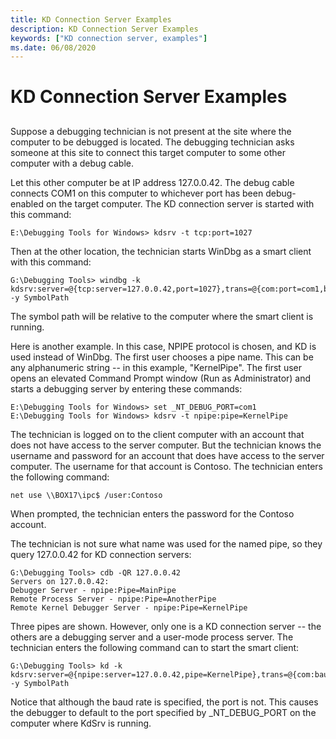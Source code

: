 ```yaml
---
title: KD Connection Server Examples
description: KD Connection Server Examples
keywords: ["KD connection server, examples"]
ms.date: 06/08/2020
---
```


# KD Connection Server Examples


## <span id="ddk_kd_connection_server_examples_dbg"></span><span id="DDK_KD_CONNECTION_SERVER_EXAMPLES_DBG"></span>


Suppose a debugging technician is not present at the site where the computer to be debugged is located. The debugging technician asks someone at this site to connect this target computer to some other computer with a debug cable.

Let this other computer be at IP address 127.0.0.42. The debug cable connects COM1 on this computer to whichever port has been debug-enabled on the target computer. The KD connection server is started with this command:

```console
E:\Debugging Tools for Windows> kdsrv -t tcp:port=1027
```

Then at the other location, the technician starts WinDbg as a smart client with this command:

```console
G:\Debugging Tools> windbg -k kdsrv:server=@{tcp:server=127.0.0.42,port=1027},trans=@{com:port=com1,baud=57600} -y SymbolPath
```

The symbol path will be relative to the computer where the smart client is running.

Here is another example. In this case, NPIPE protocol is chosen, and KD is used instead of WinDbg. The first user chooses a pipe name. This can be any alphanumeric string -- in this example, "KernelPipe". The first user opens an elevated Command Prompt window (Run as Administrator) and starts a debugging server by entering these commands:

```console
E:\Debugging Tools for Windows> set _NT_DEBUG_PORT=com1
E:\Debugging Tools for Windows> kdsrv -t npipe:pipe=KernelPipe
```

The technician is logged on to the client computer with an account that does not have access to the server computer. But the technician knows the username and password for an account that does have access to the server computer. The username for that account is Contoso. The technician enters the following command:

```console
net use \\BOX17\ipc$ /user:Contoso
```

When prompted, the technician enters the password for the Contoso account.

The technician is not sure what name was used for the named pipe, so  they query 127.0.0.42 for KD connection servers:

```console
G:\Debugging Tools> cdb -QR 127.0.0.42
Servers on 127.0.0.42:
Debugger Server - npipe:Pipe=MainPipe
Remote Process Server - npipe:Pipe=AnotherPipe
Remote Kernel Debugger Server - npipe:Pipe=KernelPipe
```

Three pipes are shown. However, only one is a KD connection server -- the others are a debugging server and a user-mode process server. The technician enters the following command can to start the smart client:

```console
G:\Debugging Tools> kd -k kdsrv:server=@{npipe:server=127.0.0.42,pipe=KernelPipe},trans=@{com:baud=57600} -y SymbolPath
```

Notice that although the baud rate is specified, the port is not. This causes the debugger to default to the port specified by \_NT\_DEBUG\_PORT on the computer where KdSrv is running.
